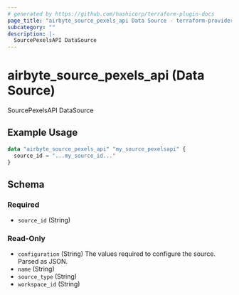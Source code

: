 ```yaml
---
# generated by https://github.com/hashicorp/terraform-plugin-docs
page_title: "airbyte_source_pexels_api Data Source - terraform-provider-airbyte"
subcategory: ""
description: |-
  SourcePexelsAPI DataSource
---
```


# airbyte_source_pexels_api (Data Source)

SourcePexelsAPI DataSource

## Example Usage

```terraform
data "airbyte_source_pexels_api" "my_source_pexelsapi" {
  source_id = "...my_source_id..."
}
```

<!-- schema generated by tfplugindocs -->
## Schema

### Required

- `source_id` (String)

### Read-Only

- `configuration` (String) The values required to configure the source. Parsed as JSON.
- `name` (String)
- `source_type` (String)
- `workspace_id` (String)
